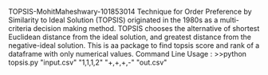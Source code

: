 TOPSIS-MohitMaheshwary-101853014 Technique for Order Preference by Similarity to Ideal Solution (TOPSIS) originated in the 1980s as a multi-criteria decision making method. TOPSIS chooses the alternative of shortest Euclidean distance from the ideal solution, and greatest distance from the negative-ideal solution. This is aa package to find topsis score and rank of a dataframe with only numerical values. Command Line Usage : >>python topsis.py "input.csv" "1,1,1,2" "+,+,+,-" "out.csv"
